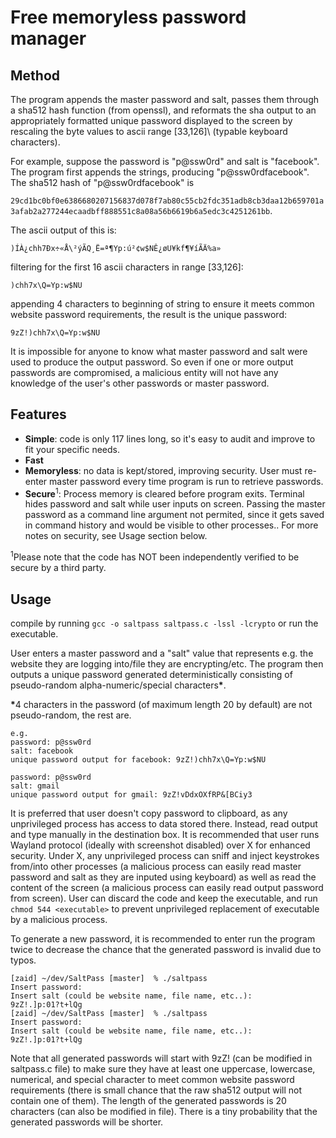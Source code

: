 # Free memoryless password manager

## Method 
The program appends the master password and salt, passes them through a sha512 hash function (from openssl), and reformats the sha output to an appropriately formatted unique password displayed to the screen by rescaling the byte values to ascii range [33,126]\ (typable keyboard characters). 

For example, suppose the password is "p@ssw0rd" and salt is "facebook". The program first appends the strings, producing "p@ssw0rdfacebook". The sha512 hash of "p@ssw0rdfacebook" is

```29cd1bc0bf0e6386680207156837d078f7ab80c55cb2fdc351adb8cb3daa12b659701a3afab2a277244ecaadbff888551c8a08a56b6619b6a5edc3c4251261bb```.

The ascii output of this  is:

```)ÍÀ¿chh7Ðx÷«Å\²ýÃQ­¸Ë=ª¶Yp:ú²¢w$NÊ­¿øU¥kf¶¥íÃÄ%a»```

filtering for the first 16 ascii characters in range [33,126]:

```)chh7x\Q=Yp:w$NU```

appending 4 characters to beginning of string to ensure it meets common website password requirements, the result is the unique password:

```9zZ!)chh7x\Q=Yp:w$NU```

It is impossible for anyone to know what master password and salt were used to produce the output password. So even if one or more output passwords are compromised, a malicious entity will not have any knowledge of the user's other passwords or master password.

## Features
- **Simple**: code is only 117 lines long, so it's easy to audit and improve to fit your specific needs.
- **Fast**
- **Memoryless**: no data is kept/stored, improving security. User must re-enter master password every time program is run to retrieve passwords.
- **Secure**<sup>1</sup>: Process memory is cleared before program exits. Terminal hides password and salt while user inputs on screen. Passing the master password as a command line argument not permited, since it gets saved in command history and would be visible to other processes.. For more notes on security, see Usage section below.

<sup>1</sup>Please note that the code has NOT been independently verified to be secure by a third party.

## Usage
compile by running ```gcc -o saltpass saltpass.c -lssl -lcrypto``` or run the executable.

User enters a master password and a "salt" value that represents e.g. the website they are logging into/file they are encrypting/etc. The program then outputs a unique password generated deterministically consisting of pseudo-random alpha-numeric/special characters<b>*</b>. 

<b>*</b>4 characters in the password (of maximum length 20 by default) are not pseudo-random, the rest are. 

```
e.g.
password: p@ssw0rd
salt: facebook
unique password output for facebook: 9zZ!)chh7x\Q=Yp:w$NU
```
```
password: p@ssw0rd
salt: gmail
unique password output for gmail: 9zZ!vDdxOXfRP&[BCiy3
```

It is preferred that user doesn't copy password to clipboard, as any unprivileged process has access to data stored there. Instead, read output and type manually in the destination box. It is recommended that user runs Wayland protocol (ideally with screenshot disabled) over X for enhanced security. Under X, any unprivileged process can sniff and inject keystrokes from/into other processes (a malicious process can easily read master password and salt as they are inputed using keyboard) as well as read the content of the screen (a malicious process can easily read output password from screen). User can discard the code and keep the executable, and run ```chmod 544 <executable>``` to prevent unprivileged replacement of executable by a malicious process.

To generate a new password, it is recommended to enter run the program twice to decrease the chance that the generated password is invalid due to typos. 
```
[zaid] ~/dev/SaltPass [master]  % ./saltpass
Insert password:
Insert salt (could be website name, file name, etc..):
9zZ!.]p:01?t+lQg
[zaid] ~/dev/SaltPass [master]  % ./saltpass
Insert password:
Insert salt (could be website name, file name, etc..):
9zZ!.]p:01?t+lQg
```
Note that all generated passwords will start with 9zZ! (can be modified in saltpass.c file) to make sure they have at least one uppercase, lowercase, numerical, and special character to meet common website password requirements (there is small chance that the raw sha512 output will not contain one of them). The length of the generated passwords is 20 characters (can also be modified in file). There is a tiny probability that the generated passwords will be shorter.
